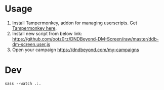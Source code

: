 # Usage

1. Install Tampermonkey, addon for managing userscripts. Get [Tampermonkey here](https://www.tampermonkey.net/).
2. Install new script from below link: https://github.com/ootz0rz/DNDBeyond-DM-Screen/raw/master/ddb-dm-screen.user.js
3. Open your campaign https://dndbeyond.com/my-campaigns 

# Dev

`sass --watch .:.`